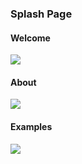 ### Splash Page

#### Welcome
<img src="https://cloud.githubusercontent.com/assets/15305961/18375862/b9cef2a4-760e-11e6-9ca5-ec643747ad28.png">

#### About
<img src="https://cloud.githubusercontent.com/assets/15305961/18375860/b9bba4d8-760e-11e6-87fe-caa949b04bf6.png">

#### Examples
<img src="https://cloud.githubusercontent.com/assets/15305961/18375859/b9b9df2c-760e-11e6-94e7-dcb2a85f15ff.png">

